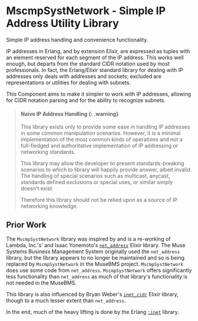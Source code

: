 # MscmpSystNetwork - Simple IP Address Utility Library

<!-- MDOC !-->

Simple IP address handling and convenience functionality.

IP addresses in Erlang, and by extension Elixir, are expressed as tuples with an element reserved
for each segment of the IP address.  This works well enough, but departs from the standard CIDR
notation used by most professionals.  In fact, the Erlang/Elixir standard library for dealing with
IP addresses only deals with addresses and sockets; excluded are representations or utilities for
dealing with subnets.

This Component aims to make it simpler to work with IP addresses, allowing for CIDR notation
parsing and for the ability to recognize subnets.

> #### Naive IP Address Handling {: .warning}
>
> This library exists only to provide some ease in handling IP addresses in some
> common manipulation scenarios.  However, it is a minimal implementation of the
> most common kinds of operations and not a full-fledged and authoritative
> implementation of IP addressing or networking standards.
>
> This library may allow the developer to present standards-breaking scenarios
> to which to library will happily provide answer, albeit invalid. The handling
> of special scenarios such as multicast, anycast, standards defined exclusions
> or special uses, or similar simply doesn't exist.
>
> Therefore this library should not be relied upon as a source of IP networking
> knowledge.

## Prior Work

The `MscmpSystNetwork` library was inspired by and is a re-working of Lambda, Inc.'s' and Isaac
Yonemoto's [`net_address`](https://github.com/ityonemo/net_address) Elixir library.  The Muse
Systems  Business Management System originally used the `net_address` library, but the library
appears to no longer be maintained and so is being replaced by `MscmpSystNetwork` in the MuseBMS
project. `MscmpSystNetwork` does use some code from `net_address`.  `MscmpSystNetwork` offers
significantly less functionality than `net_address` as much of that library's functionality is not
needed in the MuseBMS.

This library is also influenced by Bryan Weber's [`inet_cidr`](https://github.com/Cobenian/inet_cidr)
Elixir library, though to a much lesser extent than `net_address`.

In the end, much of the heavy lifting is done by the Erlang [`:inet`](https://www.erlang.org/doc/man/inet.html)
library.
